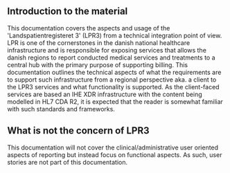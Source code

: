 ## Introduction to the material
This documentation covers the aspects and usage of the 'Landspatientregisteret 3' (LPR3) from a technical integration point of view. LPR is one of the cornerstones in the danish national healthcare infrastructure and is responsible for exposing services that allows the danish regions to report conducted medical services and treatments to a central hub with the primary purpose of supporting billing. This documentation outlines the technical aspects of what the requirements are to support such infrastructure from a regional perspective aka. a client to the LPR3 services and what functionality is supported. As the client-faced services are based an IHE XDR infrastructure with the content being modelled in HL7 CDA R2, it is expected that the reader is somewhat familiar with such standards and frameworks.

## What is not the concern of LPR3
This documentation will not cover the clinical/administrative user oriented aspects of reporting but instead focus on functional aspects. As such, user stories are not part of this documentation.